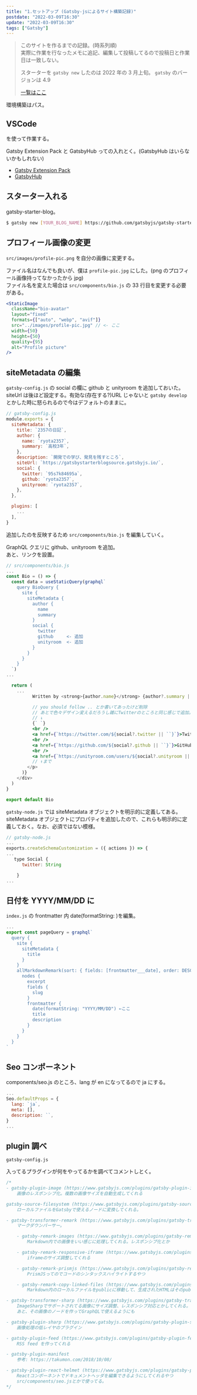 ```yaml
---
title: "1.セットアップ (Gatsby-jsによるサイト構築記録)"
postdate: "2022-03-09T16:30"
update: "2022-03-09T16:30"
tags: ["Gatsby"]
---
```


> このサイトを作るまでの記録。(時系列順)  
> 実際に作業を行なったメモに追記、編集して投稿してるので投稿日と作業日は一致しない。
>
> スターターを `gatsby new` したのは 2022 年の 3 月上旬。
> `gatsby` のバージョンは 4.9
>
> [一覧はここ](../gatsby-site-create-log0/)

環境構築はパス。

## VSCode

を使って作業する。

Gatsby Extension Pack と GatsbyHub っての入れとく。(GatsbyHub はいらないかもしれない)

- [Gatsby Extension Pack](https://marketplace.visualstudio.com/items?itemName=nickytonline.gatsby-extension-pack)
- [GatsbyHub](https://marketplace.visualstudio.com/items?itemName=GatsbyHub.gatsbyhub)

## スターター入れる

gatsby-starter-blog。

```bash
$ gatsby new [YOUR_BLOG_NAME] https://github.com/gatsbyjs/gatsby-starter-blog
```

## プロフィール画像の変更

`src/images/profile-pic.png` を自分の画像に変更する。

ファイル名はなんでも良いが、僕は `profile-pic.jpg` にした。(png のプロフィール画像持ってなかったから jpg)  
ファイル名を変えた場合は `src/components/bio.js` の 33 行目を変更する必要がある。

```jsx
<StaticImage
  className="bio-avatar"
  layout="fixed"
  formats={["auto", "webp", "avif"]}
  src="../images/profile-pic.jpg" // <- ここ
  width={50}
  height={50}
  quality={95}
  alt="Profile picture"
/>
```

## siteMetadata の編集

`gatsby-config.js` の social の欄に github と unityroom を追加しておいた。  
siteUrl は後ほど設定する。有効な(存在する?)URL じゃないと `gatsby develop` とかした時に怒られるので今はデフォルトのままに。

```jsx
// gatsby-config.js
module.exports = {
  siteMetadata: {
    title: `2357の日記`,
    author: {
      name: `ryota2357`,
      summary: `高校3年`,
    },
    description: `開発での学び、発見を残すところ`,
    siteUrl: `https://gatsbystarterblogsource.gatsbyjs.io/`,
    social: {
      twitter: `95s7k84695a`,
      github: `ryota2357`,
      unityroom: `ryota2357`,
    },
  },

  plugins: [
    ...
  ],
}
```

追加したのを反映するため `src/components/bio.js` を編集していく。

GraphQL クエリに github、unityroom を追加。  
あと、リンクを設置。

```jsx
// src/components/bio.js
...
const Bio = () => {
  const data = useStaticQuery(graphql`
    query BioQuery {
      site {
        siteMetadata {
          author {
            name
            summary
          }
          social {
            twitter
            github     <- 追加
            unityroom  <- 追加
          }
        }
      }
    }
  `)
...

  return (
    ...
          Written by <strong>{author.name}</strong> {author?.summary || null}

          // you should follow .. とか書いてあったけど削除
          // あとで色々デザイン変えるだろうし雑にTwitterのところと同じ感じで追加。
          // ↓
          {` `}
          <br />
          <a href={`https://twitter.com/${social?.twitter || ``}`}>Twitter</a>
          <br />
          <a href={`https://github.com/${social?.github || ``}`}>GitHub</a>
          <br />
          <a href={`https://unityroom.com/users/${social?.unityroom || ``}`}>UnityRoom</a>
          // ↑まで
        </p>
      )}
    </div>
  )
}

export default Bio
```

`gatsby-node.js` では siteMetadata オブジェクトを明示的に定義してある。  
siteMetadata オブジェクトにプロパティを追加したので、これらも明示的に定義しておく。なお、必須ではない模様。

```jsx
// gatsby-node.js
...
exports.createSchemaCustomization = ({ actions }) => {
...
   type Social {
      twitter: String

    }
...
```

## 日付を YYYY/MM/DD に

`index.js` の frontmatter 内 date(formatString: )を編集。

```jsx
...
export const pageQuery = graphql`
  query {
    site {
      siteMetadata {
        title
      }
    }
    allMarkdownRemark(sort: { fields: [frontmatter___date], order: DESC }) {
      nodes {
        excerpt
        fields {
          slug
        }
        frontmatter {
          date(formatString: "YYYY/MM/DD") ←ここ
          title
          description
        }
      }
    }
  }
`
```

## Seo コンポーネント

components/seo.js のところ、lang が en になってるので ja にする。

```jsx
...
Seo.defaultProps = {
  lang: `ja`,
  meta: [],
  description: ``,
}
...
```

## plugin 調べ

`gatsby-config.js`

入ってるプラグインが何をやってるかを調べてコメントしとく。

```jsx
/*
- gatsby-plugin-image (https://www.gatsbyjs.com/plugins/gatsby-plugin-image/)
    画像のレスポンシブ化。複数の画像サイズを自動生成してくれる

gatsby-source-filesystem (https://www.gatsbyjs.com/plugins/gatsby-source-filesystem/)
    ローカルファイルをGatsbyで使えるノードに変換してくれる。

- gatsby-transformer-remark (https://www.gatsbyjs.com/plugins/gatsby-transformer-remark/)
    マークダウンパーサー。

    - gatsby-remark-images (https://www.gatsbyjs.com/plugins/gatsby-remark-images/)
        Markdown内での画像をいい感じに処理してくれる。レスポンシブ化とか

    - gatsby-remark-responsive-iframe (https://www.gatsbyjs.com/plugins/gatsby-remark-responsive-iframe/)
        iframeのサイズ調整してくれる

    - gatsby-remark-prismjs (https://www.gatsbyjs.com/plugins/gatsby-remark-prismjs/)
        PrismJSってのでコードのシンタックスハイライトするやつ

    - gatsby-remark-copy-linked-files (https://www.gatsbyjs.com/plugins/gatsby-remark-copy-linked-files/)
        Markdown内のローカルファイルをpublicに移動して、生成されたHTMLはそのpublicのファイルを指すようにしてくれる

- gatsby-transformer-sharp (https://www.gatsbyjs.com/plugins/gatsby-transformer-sharp/)
    ImageSharpでサポートされてる画像にサイズ調整、レスポンシブ対応とかしてくれる。
    あと、その画像のノードを作ってGraphQLで使えるようにも

- gatsby-plugin-sharp (https://www.gatsbyjs.com/plugins/gatsby-plugin-sharp/)
    画像処理の低レイヤのプラグイン

- gatsby-plugin-feed (https://www.gatsbyjs.com/plugins/gatsby-plugin-feed/)
    RSS feed を作ってくれる

- gatsby-plugin-manifest
    参考: https://takumon.com/2018/10/08/

- gatsby-plugin-react-helmet (https://www.gatsbyjs.com/plugins/gatsby-plugin-react-helmet/)
    Reactコンポーネントでドキュメントヘッダを編集できるようにしてくれるやつ
    src/components/seo.jsとかで使ってる。
*/
```
